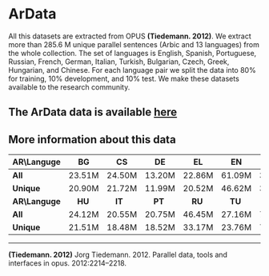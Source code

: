 # ArData



All this datasets are extracted from OPUS **(Tiedemann. 2012)**. We extract more than 285.6 M unique parallel sentences (Arbic and 13 languages) from the whole collection. The set of languages is English, Spanish, Portuguese, Russian, French, German, Italian, Turkish, Bulgarian, Czech, Greek, Hungarian, and Chinese.  For each language pair we split the data into 80% for training, 10% development, and 10% test. We make these datasets available to the research community.

## The ArData data is available [here](https://drive.google.com/drive/folders/1H_JMfzn3MKZ7Ta0hutzQqkSq5TlZfOin?usp=sharing)



## More information about this data

| **AR\Languge** | BG | CS | DE | EL | EN | ES |FR|
| ------  | ------ | ------- | ------ | ----  | ------ | ------- | ------- | 
| **All**      | 23.51M | 24.50M | 13.20M | 22.86M| 61.09M | 34.63M |  51.14M |       
| **Unique**      | 20.90M | 21.72M | 11.99M | 20.52M| 46.62M | 31.52M | 42.05M |
|  **AR\Languge**  | &nbsp;&nbsp;&nbsp;&nbsp;**HU** | &nbsp;&nbsp;&nbsp;&nbsp;**IT** | &nbsp;&nbsp;&nbsp;&nbsp;**PT** | &nbsp;&nbsp;&nbsp;&nbsp;**RU** | &nbsp;&nbsp;&nbsp;&nbsp;**TU** |&nbsp;&nbsp;&nbsp;&nbsp;**ZH** |&nbsp;&nbsp;&nbsp;&nbsp;**--** |
| **All**          | 24.12M | 20.55M |20.75M | 46.45M | 27.16M| 7.91M |&nbsp;&nbsp;&nbsp;--|
| **Unique**       | 21.51M | 18.48M | 18.52M | 33.17M | 23.76M | 7.38M |&nbsp;&nbsp;&nbsp;--|

---

**(Tiedemann. 2012)** Jorg Tiedemann. 2012. Parallel data, tools and interfaces in opus. 2012:2214–2218.
 
